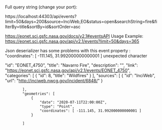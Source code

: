 Full query string (change your port):

https://localhost:44303/api/events?limit=50&days=200&source=InciWeb,EO&status=open&searchString=fire&filterBy=title&sortBy=id&sortOrder=asc


https://eonet.sci.gsfc.nasa.gov/docs/v2.1#eventsAPI
Usage Example:
https://eonet.sci.gsfc.nasa.gov/api/v2.1/events?limit=50&days=365



Json deserializer has some problems with this event property :
"coordinates": [ -111.145, 31.992000000000001 ]
unexpected character


"id": "EONET_4750",
			"title": "Navarro Fire",
            "description": "",
			"link": "https://eonet.sci.gsfc.nasa.gov/api/v2.1/events/EONET_4750",
			"categories": [
				{
					"id": 8,
					"title": "Wildfires"
				}
			],
			"sources": [
				{
					"id": "InciWeb",
					"url": "http://inciweb.nwcg.gov/incident/6848/"
				}
			
			],
			"geometries": [
				{
					"date": "2020-07-11T22:00:00Z",
					"type": "Point", 
					"coordinates": [ -111.145, 31.992000000000001 ]
				}
			
			]
